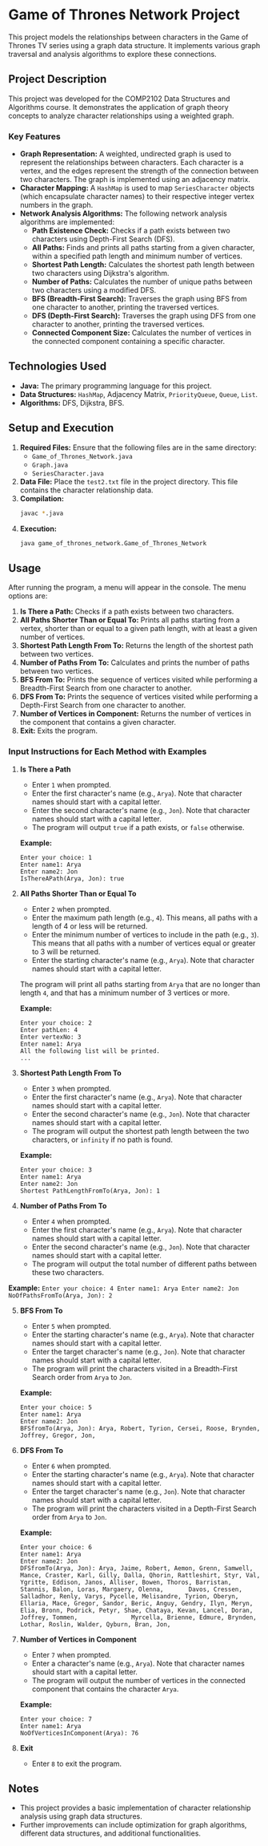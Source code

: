 # Game of Thrones Network Project

This project models the relationships between characters in the Game of Thrones TV series using a graph data structure. It implements various graph traversal and analysis algorithms to explore these connections.

## Project Description

This project was developed for the COMP2102 Data Structures and Algorithms course. It demonstrates the application of graph theory concepts to analyze character relationships using a weighted graph.

### Key Features

*   **Graph Representation:** A weighted, undirected graph is used to represent the relationships between characters. Each character is a vertex, and the edges represent the strength of the connection between two characters. The graph is implemented using an adjacency matrix.
*   **Character Mapping:** A `HashMap` is used to map `SeriesCharacter` objects (which encapsulate character names) to their respective integer vertex numbers in the graph.
*   **Network Analysis Algorithms:** The following network analysis algorithms are implemented:
    *   **Path Existence Check:** Checks if a path exists between two characters using Depth-First Search (DFS).
    *   **All Paths:** Finds and prints all paths starting from a given character, within a specified path length and minimum number of vertices.
    *   **Shortest Path Length:** Calculates the shortest path length between two characters using Dijkstra's algorithm.
    *   **Number of Paths:** Calculates the number of unique paths between two characters using a modified DFS.
    *   **BFS (Breadth-First Search):** Traverses the graph using BFS from one character to another, printing the traversed vertices.
    *   **DFS (Depth-First Search):** Traverses the graph using DFS from one character to another, printing the traversed vertices.
    *   **Connected Component Size:** Calculates the number of vertices in the connected component containing a specific character.

## Technologies Used

*   **Java:** The primary programming language for this project.
*   **Data Structures:** `HashMap`, Adjacency Matrix, `PriorityQueue`, `Queue`, `List`.
*   **Algorithms:** DFS, Dijkstra, BFS.

## Setup and Execution

1.  **Required Files:** Ensure that the following files are in the same directory:
    *   `Game_of_Thrones_Network.java`
    *   `Graph.java`
    *   `SeriesCharacter.java`
2.  **Data File:** Place the `test2.txt` file in the project directory. This file contains the character relationship data.
3.  **Compilation:**
    ```bash
    javac *.java
    ```
4.  **Execution:**
    ```bash
    java game_of_thrones_network.Game_of_Thrones_Network
    ```

## Usage

After running the program, a menu will appear in the console. The menu options are:

1.  **Is There a Path:** Checks if a path exists between two characters.
2.  **All Paths Shorter Than or Equal To:** Prints all paths starting from a vertex, shorter than or equal to a given path length, with at least a given number of vertices.
3.  **Shortest Path Length From To:** Returns the length of the shortest path between two vertices.
4.  **Number of Paths From To:** Calculates and prints the number of paths between two vertices.
5.  **BFS From To:** Prints the sequence of vertices visited while performing a Breadth-First Search from one character to another.
6.  **DFS From To:** Prints the sequence of vertices visited while performing a Depth-First Search from one character to another.
7.  **Number of Vertices in Component:** Returns the number of vertices in the component that contains a given character.
8.  **Exit:** Exits the program.

### Input Instructions for Each Method with Examples

1.  **Is There a Path**
    *   Enter `1` when prompted.
    *   Enter the first character's name (e.g., `Arya`). Note that character names should start with a capital letter.
    *   Enter the second character's name (e.g., `Jon`). Note that character names should start with a capital letter.
    *   The program will output `true` if a path exists, or `false` otherwise.

    **Example:**
    ```
    Enter your choice: 1
    Enter name1: Arya
    Enter name2: Jon
    IsThereAPath(Arya, Jon): true
    ```

2.  **All Paths Shorter Than or Equal To**
    *   Enter `2` when prompted.
    *   Enter the maximum path length (e.g., `4`). This means, all paths with a length of 4 or less will be returned.
    *   Enter the minimum number of vertices to include in the path (e.g., `3`). This means that all paths with a number of vertices equal or greater to 3 will be returned.
    *    Enter the starting character's name (e.g., `Arya`). Note that character names should start with a capital letter.

    The program will print all paths starting from `Arya` that are no longer than length `4`, and that has a minimum number of 3 vertices or more.

    **Example:**
    ```
    Enter your choice: 2
    Enter pathLen: 4
    Enter vertexNo: 3
    Enter name1: Arya
    All the following list will be printed.
    ...
    ```

3.  **Shortest Path Length From To**
    *   Enter `3` when prompted.
    *   Enter the first character's name (e.g., `Arya`). Note that character names should start with a capital letter.
    *   Enter the second character's name (e.g., `Jon`). Note that character names should start with a capital letter.
    *   The program will output the shortest path length between the two characters, or `infinity` if no path is found.

    **Example:**
    ```
    Enter your choice: 3
    Enter name1: Arya
    Enter name2: Jon
    Shortest PathLengthFromTo(Arya, Jon): 1
    ```

4.  **Number of Paths From To**
    *   Enter `4` when prompted.
    *   Enter the first character's name (e.g., `Arya`). Note that character names should start with a capital letter.
    *   Enter the second character's name (e.g., `Jon`). Note that character names should start with a capital letter.
    *   The program will output the total number of different paths between these two characters.

   **Example:**
    ```
    Enter your choice: 4
    Enter name1: Arya
    Enter name2: Jon
    NoOfPathsFromTo(Arya, Jon): 2
    ```

5.  **BFS From To**
    *   Enter `5` when prompted.
    *   Enter the starting character's name (e.g., `Arya`). Note that character names should start with a capital letter.
    *    Enter the target character's name (e.g., `Jon`). Note that character names should start with a capital letter.
    *   The program will print the characters visited in a Breadth-First Search order from `Arya` to `Jon`.

     **Example:**
     ```
     Enter your choice: 5
     Enter name1: Arya
     Enter name2: Jon
     BFSfromTo(Arya, Jon): Arya, Robert, Tyrion, Cersei, Roose, Brynden, Joffrey, Gregor, Jon,
     ```

6.  **DFS From To**
    *   Enter `6` when prompted.
    *   Enter the starting character's name (e.g., `Arya`). Note that character names should start with a capital letter.
    *   Enter the target character's name (e.g., `Jon`). Note that character names should start with a capital letter.
    *   The program will print the characters visited in a Depth-First Search order from `Arya` to `Jon`.

    **Example:**
    ```
    Enter your choice: 6
    Enter name1: Arya
    Enter name2: Jon
    DFSfromTo(Arya, Jon): Arya, Jaime, Robert, Aemon, Grenn, Samwell, Mance, Craster, Karl, Gilly, Dalla, Qhorin, Rattleshirt, Styr, Val, Ygritte, Eddison, Janos, Alliser, Bowen, Thoros, Barristan, Stannis, Balon, Loras, Margaery, Olenna,       Davos, Cressen, Salladhor, Renly, Varys, Pycelle, Melisandre, Tyrion, Oberyn, Ellaria, Mace, Gregor, Sandor, Beric, Anguy, Gendry, Ilyn, Meryn, Elia, Bronn, Podrick, Petyr, Shae, Chataya, Kevan, Lancel, Doran, Joffrey, Tommen,               Myrcella, Brienne, Edmure, Brynden, Lothar, Roslin, Walder, Qyburn, Bran, Jon, 

    ```

7.  **Number of Vertices in Component**
    *   Enter `7` when prompted.
    *   Enter a character's name (e.g., `Arya`). Note that character names should start with a capital letter.
    *   The program will output the number of vertices in the connected component that contains the character `Arya`.

    **Example:**
    ```
    Enter your choice: 7
    Enter name1: Arya
    NoOfVerticesInComponent(Arya): 76
    ```

8.  **Exit**
    *   Enter `8` to exit the program.

## Notes

*   This project provides a basic implementation of character relationship analysis using graph data structures.
*   Further improvements can include optimization for graph algorithms, different data structures, and additional functionalities.


